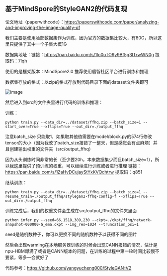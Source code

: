## 基于MindSpore的StyleGAN2的代码复现

论文地址（paperwithcode）：https://paperswithcode.com/paper/analyzing-and-improving-the-image-quality-of

我们主要是使用脸部数据集作为训练，因为官方的数据集比较大，有80G，所以这里只提供了其中一个子集大概1G

数据集地址：链接：https://pan.baidu.com/s/1Io0uTO9y9Bf5g3ITrwWN0g 
提取码：7lqh 

使用的是框架版本：MindSpore2.0 推荐使用启智社区平台进行训练和推理

数据集存放的格式：以zip的格式存放到代码目录下面的dataset文件夹即可

![image](https://github.com/SzuPc/MindSpore-StyleGAN2/assets/100685842/cbeaf997-df38-429b-853a-b39409dfb491)




然后进入到src的文件夹里进行代码的训练和推理：

训练：

```
python train.py --data_dir=../dataset/ffhq.zip --batch_size=1 --start_over=True --xflips=True --out_dir=./output_ffhq
```

注意batch_size 只能取1，如果取其他值需要在model/block.py的574行修改tensor的大小（因为我改了batch_size报错了一整天，但是感觉会有点麻烦）并且创建输出权重的文件夹（src/output_ffhq）

因为从头训练时间非常的长（至少要20h，本来数据集少而且batch_size=1），所以我这里提供了预训练的权重，可以继续进行训练或者进行推理
链接：https://pan.baidu.com/s/1ZaHvDCujayStYxKVQdhtrw 
提取码：q851 


继续训练：

```
python train.py --data_dir=../dataset/ffhq.zip --batch_size=1 --resume_train=./output_ffhq/stylegan2-ffhq-config-f --xflips=True --out_dir=./output_ffhq

```

训练完成后，我们的权重文件会生成在src/output_ffhq的文件夹里面

```
python infer.py --seed=66,1518,389,230 --ckpt=./ckpt/ffhq/network-snapshot-000000-G_ema.ckpt --img_res=1024 --truncation_psi=1

```

seed是随机数种子，你可以更换不同的随机数种子以获得不同的图片

然后会出现warming在本地服务器训练的时候会出现CANN报错的情况，估计是npu-HBM爆满了或者是CANN版本的问题，在训练的过程中第一轮时间比较慢不要紧，等多一会就好了

代码参考：https://github.com/yangyucheng000/StyleGAN-V2
